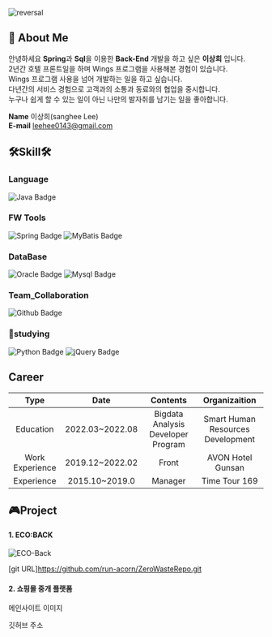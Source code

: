 ![reversal](https://capsule-render.vercel.app/api?type=wave&reversal=true&color=1A0F14&height=105&section=footer&text=%20LeeSangHee&fontColor=bc5e00&fontSize=70)

## 🙂 About Me 

안녕하세요 **Spring**과 **Sql**을 이용한 **Back-End** 개발을 하고 싶은 **이상희** 입니다.   
2년간 호텔 프론트일을 하며 Wings 프로그램을 사용해본 경험이 있습니다.  
Wings 프로그램 사용을 넘어 개발하는 일을 하고 싶습니다.  
다년간의 서비스 경험으로 고객과의 소통과 동료와의 협업을 중시합니다.  
누구나 쉽게 할 수 있는 일이 아닌 나만의 발자취를 남기는 일을 좋아합니다.


<strong>Name</strong> <span>이상희(sanghee Lee)</span><br>
<strong>E-mail</strong> <span>leehee0143@gmail.com</span>
<br>


## 🛠Skill🛠

### Language
![Java Badge](https://img.shields.io/badge/Java-007396?&style=flat-square&logo=Java&logoColor=white)
### FW Tools
![Spring Badge](https://img.shields.io/badge/Spring-6DB33F?&style=flat-square&logo=Spring&logoColor=white)
![MyBatis Badge](https://img.shields.io/badge/MyBatis-2B283A?&style=flat-square&logo=MyBatis&logoColor=white)
### DataBase
![Oracle Badge](https://img.shields.io/badge/Oracle-F80000?style=flat-square&logo=Oracle&logoColor=white)
![Mysql Badge](https://img.shields.io/badge/Mysql-4479A1?style=flat-square&logo=Mysql&logoColor=white)
### Team_Collaboration
![Github Badge](https://img.shields.io/badge/GitHub-181717?style=flat-square&logo=GitHub&logoColor=white)


### 📖studying
![Python Badge](https://img.shields.io/badge/Python-3776AB?style=flat-square&logo=Python&logoColor=white)
![jQuery Badge](https://img.shields.io/badge/jQuery-0769AD?style=flat-square&logo=jQuery&logoColor=white)

## Career

|Type|Date|Contents|Organizaition|
|:---:|:---:|:---:|:---:|
|Education|2022.03~2022.08|Bigdata Analysis Developer Program|Smart Human Resources Development|
|Work Experience|2019.12~2022.02|Front|AVON Hotel Gunsan|
|Experience|2015.10~2019.0|Manager|Time Tour 169|



## 🎮Project

#### 1. ECO:BACK
![ECO-Back](https://user-images.githubusercontent.com/89288838/183897523-4c4ef604-4b75-4eb9-83bf-e580a02a9813.png)

[git URL]https://github.com/run-acorn/ZeroWasteRepo.git


#### 2. 쇼핑몰 중개 플랫폼
메인사이트 이미지 

깃허브 주소
